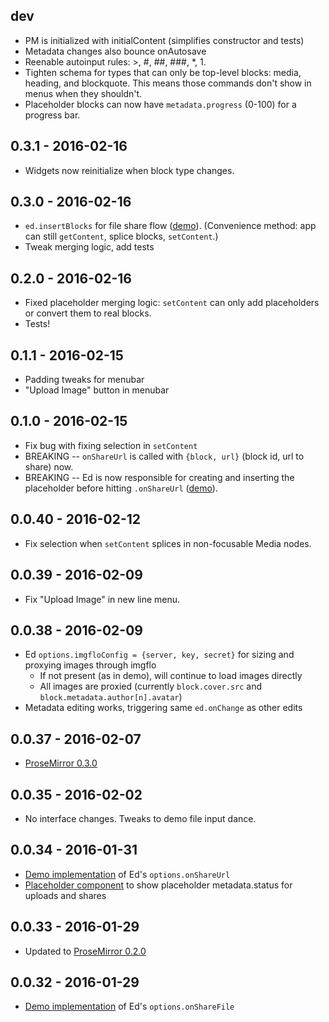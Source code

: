 ## dev

* PM is initialized with initialContent (simplifies constructor and tests)
* Metadata changes also bounce onAutosave
* Reenable autoinput rules: >, #, ##, ###, *, 1.
* Tighten schema for types that can only be top-level blocks: media, heading, and blockquote.
  This means those commands don't show in menus when they shouldn't.
* Placeholder blocks can now have `metadata.progress` (0-100) for a progress bar.

## 0.3.1 - 2016-02-16

* Widgets now reinitialize when block type changes.

## 0.3.0 - 2016-02-16

* `ed.insertBlocks` for file share flow ([demo](./demo/demo.js)).
  (Convenience method: app can still `getContent`, splice blocks, `setContent`.)
* Tweak merging logic, add tests

## 0.2.0 - 2016-02-16

* Fixed placeholder merging logic: `setContent` can only add placeholders or convert them to real blocks.
* Tests!

## 0.1.1 - 2016-02-15

* Padding tweaks for menubar
* "Upload Image" button in menubar

## 0.1.0 - 2016-02-15

* Fix bug with fixing selection in `setContent`
* BREAKING -- `onShareUrl` is called with `{block, url}` (block id, url to share) now.
* BREAKING -- Ed is now responsible for creating and inserting the placeholder before hitting `.onShareUrl` ([demo](./demo/demo.js)).


## 0.0.40 - 2016-02-12

* Fix selection when `setContent` splices in non-focusable Media nodes.

## 0.0.39 - 2016-02-09

* Fix "Upload Image" in new line menu.

## 0.0.38 - 2016-02-09

* Ed `options.imgfloConfig = {server, key, secret}` for sizing and proxying images through imgflo
  * If not present (as in demo), will continue to load images directly
  * All images are proxied (currently `block.cover.src` and `block.metadata.author[n].avatar`)
* Metadata editing works, triggering same `ed.onChange` as other edits

## 0.0.37 - 2016-02-07

* [ProseMirror 0.3.0](https://discuss.prosemirror.net/t/release-0-3-0/160)

## 0.0.35 - 2016-02-02

* No interface changes. Tweaks to demo file input dance.

## 0.0.34 - 2016-01-31

* [Demo implementation](./demo/demo.js) of Ed's `options.onShareUrl`
* [Placeholder component](./src/plugins/components/placeholder.js) to show placeholder metadata.status for uploads and shares

## 0.0.33 - 2016-01-29

* Updated to [ProseMirror 0.2.0](https://discuss.prosemirror.net/t/release-0-2-0/154/1)

## 0.0.32 - 2016-01-29

* [Demo implementation](./demo/demo.js) of Ed's `options.onShareFile`
